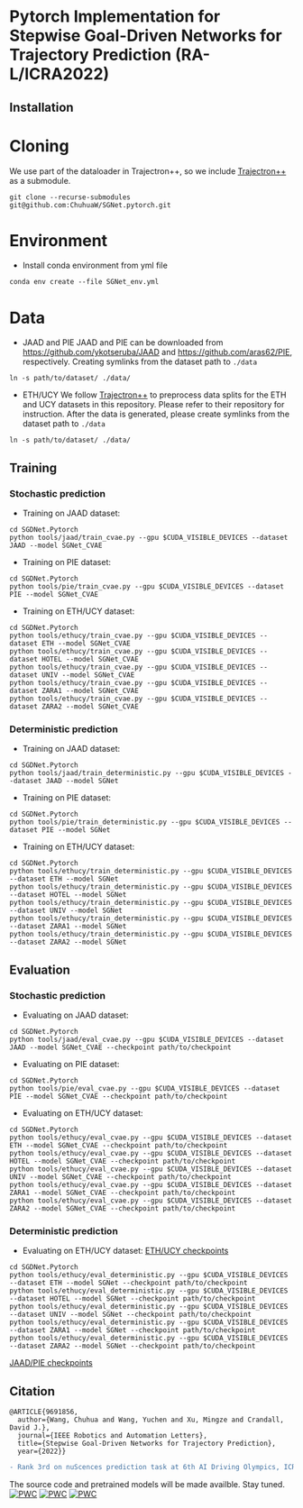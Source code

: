 # Pytorch Implementation for Stepwise Goal-Driven Networks for Trajectory Prediction (RA-L/ICRA2022)



## Installation

# Cloning

We use part of the dataloader in Trajectron++, so we include [Trajectron++](https://github.com/StanfordASL/Trajectron-plus-plus) as a submodule. 
```
git clone --recurse-submodules git@github.com:ChuhuaW/SGNet.pytorch.git
```

# Environment

* Install conda environment from yml file

```
conda env create --file SGNet_env.yml
```

# Data

* JAAD and PIE
JAAD and PIE can be downloaded from https://github.com/ykotseruba/JAAD and https://github.com/aras62/PIE, respectively. Creating symlinks from the dataset path to ```./data```

```
ln -s path/to/dataset/ ./data/
```

* ETH/UCY
We follow [Trajectron++](https://github.com/StanfordASL/Trajectron-plus-plus) to preprocess data splits for the ETH and UCY datasets in this repository. Please refer to their repository for instruction. After the data is generated, please create symlinks from the dataset path to ```./data```

```
ln -s path/to/dataset/ ./data/
```


## Training

### Stochastic prediction

* Training on JAAD dataset:
```
cd SGDNet.Pytorch
python tools/jaad/train_cvae.py --gpu $CUDA_VISIBLE_DEVICES --dataset JAAD --model SGNet_CVAE
```

* Training on PIE dataset:
```
cd SGDNet.Pytorch
python tools/pie/train_cvae.py --gpu $CUDA_VISIBLE_DEVICES --dataset PIE --model SGNet_CVAE
```

* Training on ETH/UCY dataset:
```
cd SGDNet.Pytorch
python tools/ethucy/train_cvae.py --gpu $CUDA_VISIBLE_DEVICES --dataset ETH --model SGNet_CVAE
python tools/ethucy/train_cvae.py --gpu $CUDA_VISIBLE_DEVICES --dataset HOTEL --model SGNet_CVAE
python tools/ethucy/train_cvae.py --gpu $CUDA_VISIBLE_DEVICES --dataset UNIV --model SGNet_CVAE
python tools/ethucy/train_cvae.py --gpu $CUDA_VISIBLE_DEVICES --dataset ZARA1 --model SGNet_CVAE
python tools/ethucy/train_cvae.py --gpu $CUDA_VISIBLE_DEVICES --dataset ZARA2 --model SGNet_CVAE
```

### Deterministic prediction

* Training on JAAD dataset:
```
cd SGDNet.Pytorch
python tools/jaad/train_deterministic.py --gpu $CUDA_VISIBLE_DEVICES --dataset JAAD --model SGNet
```

* Training on PIE dataset:
```
cd SGDNet.Pytorch
python tools/pie/train_deterministic.py --gpu $CUDA_VISIBLE_DEVICES --dataset PIE --model SGNet
```

* Training on ETH/UCY dataset:
```
cd SGDNet.Pytorch
python tools/ethucy/train_deterministic.py --gpu $CUDA_VISIBLE_DEVICES --dataset ETH --model SGNet
python tools/ethucy/train_deterministic.py --gpu $CUDA_VISIBLE_DEVICES --dataset HOTEL --model SGNet
python tools/ethucy/train_deterministic.py --gpu $CUDA_VISIBLE_DEVICES --dataset UNIV --model SGNet
python tools/ethucy/train_deterministic.py --gpu $CUDA_VISIBLE_DEVICES --dataset ZARA1 --model SGNet
python tools/ethucy/train_deterministic.py --gpu $CUDA_VISIBLE_DEVICES --dataset ZARA2 --model SGNet
```

## Evaluation

### Stochastic prediction

* Evaluating on JAAD dataset:
```
cd SGDNet.Pytorch
python tools/jaad/eval_cvae.py --gpu $CUDA_VISIBLE_DEVICES --dataset JAAD --model SGNet_CVAE --checkpoint path/to/checkpoint
```

* Evaluating on PIE dataset:
```
cd SGDNet.Pytorch
python tools/pie/eval_cvae.py --gpu $CUDA_VISIBLE_DEVICES --dataset PIE --model SGNet_CVAE --checkpoint path/to/checkpoint
```

* Evaluating on ETH/UCY dataset:
```
cd SGDNet.Pytorch
python tools/ethucy/eval_cvae.py --gpu $CUDA_VISIBLE_DEVICES --dataset ETH --model SGNet_CVAE --checkpoint path/to/checkpoint
python tools/ethucy/eval_cvae.py --gpu $CUDA_VISIBLE_DEVICES --dataset HOTEL --model SGNet_CVAE --checkpoint path/to/checkpoint
python tools/ethucy/eval_cvae.py --gpu $CUDA_VISIBLE_DEVICES --dataset UNIV --model SGNet_CVAE --checkpoint path/to/checkpoint
python tools/ethucy/eval_cvae.py --gpu $CUDA_VISIBLE_DEVICES --dataset ZARA1 --model SGNet_CVAE --checkpoint path/to/checkpoint
python tools/ethucy/eval_cvae.py --gpu $CUDA_VISIBLE_DEVICES --dataset ZARA2 --model SGNet_CVAE --checkpoint path/to/checkpoint
```

### Deterministic prediction

* Evaluating on ETH/UCY dataset:
[ETH/UCY checkpoints](https://drive.google.com/drive/folders/1FCudihx-dmns-lh61uOcOD5uIWaKdKh8?usp=sharing)

```
cd SGDNet.Pytorch
python tools/ethucy/eval_deterministic.py --gpu $CUDA_VISIBLE_DEVICES --dataset ETH --model SGNet --checkpoint path/to/checkpoint
python tools/ethucy/eval_deterministic.py --gpu $CUDA_VISIBLE_DEVICES --dataset HOTEL --model SGNet --checkpoint path/to/checkpoint
python tools/ethucy/eval_deterministic.py --gpu $CUDA_VISIBLE_DEVICES --dataset UNIV --model SGNet --checkpoint path/to/checkpoint
python tools/ethucy/eval_deterministic.py --gpu $CUDA_VISIBLE_DEVICES --dataset ZARA1 --model SGNet --checkpoint path/to/checkpoint
python tools/ethucy/eval_deterministic.py --gpu $CUDA_VISIBLE_DEVICES --dataset ZARA2 --model SGNet --checkpoint path/to/checkpoint
```

[JAAD/PIE checkpoints](https://drive.google.com/drive/folders/1SskmNtf9FMn4azAxIfKXcYUgAEuVKNgR?usp=sharing)

## Citation

```
@ARTICLE{9691856,
  author={Wang, Chuhua and Wang, Yuchen and Xu, Mingze and Crandall, David J.},
  journal={IEEE Robotics and Automation Letters}, 
  title={Stepwise Goal-Driven Networks for Trajectory Prediction}, 
  year={2022}}
```
```diff
- Rank 3rd on nuScences prediction task at 6th AI Driving Olympics, ICRA 2021
```
The source code and pretrained models will be made availble. Stay tuned.
[![PWC](https://img.shields.io/endpoint.svg?url=https://paperswithcode.com/badge/stepwise-goal-driven-networks-for-trajectory/trajectory-prediction-on-ethucy)](https://paperswithcode.com/sota/trajectory-prediction-on-ethucy?p=stepwise-goal-driven-networks-for-trajectory)
[![PWC](https://img.shields.io/endpoint.svg?url=https://paperswithcode.com/badge/stepwise-goal-driven-networks-for-trajectory/trajectory-prediction-on-jaad)](https://paperswithcode.com/sota/trajectory-prediction-on-jaad?p=stepwise-goal-driven-networks-for-trajectory)
[![PWC](https://img.shields.io/endpoint.svg?url=https://paperswithcode.com/badge/stepwise-goal-driven-networks-for-trajectory/trajectory-prediction-on-pie)](https://paperswithcode.com/sota/trajectory-prediction-on-pie?p=stepwise-goal-driven-networks-for-trajectory)



